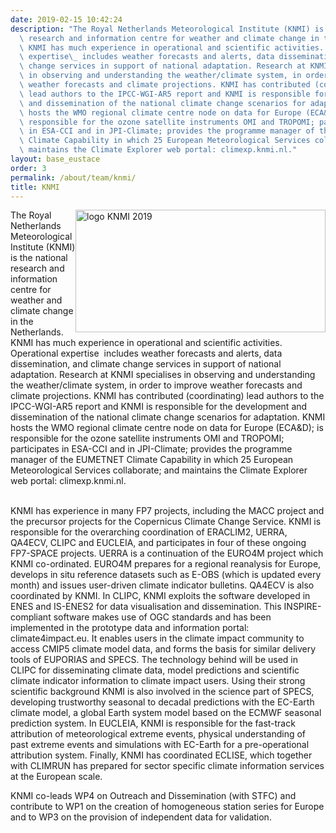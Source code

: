 ```yaml
---
date: 2019-02-15 10:42:24
description: "The Royal Netherlands Meteorological Institute (KNMI) is the national\
  \ research and information centre for weather and climate change in the Netherlands.\
  \ KNMI has much experience in operational and scientific activities. Operational\
  \ expertise\_ includes weather forecasts and alerts, data dissemination, and climate\
  \ change services in support of national adaptation. Research at KNMI specialises\
  \ in observing and understanding the weather/climate system, in order to improve\
  \ weather forecasts and climate projections. KNMI has contributed (coordinating)\
  \ lead authors to the IPCC-WGI-AR5 report and KNMI is responsible for the development\
  \ and dissemination of the national climate change scenarios for adaptation. KNMI\
  \ hosts the WMO regional climate centre node on data for Europe (ECA&amp;D); is\
  \ responsible for the ozone satellite instruments OMI and TROPOMI; participates\
  \ in ESA-CCI and in JPI-Climate; provides the programme manager of the EUMETNET\
  \ Climate Capability in which 25 European Meteorological Services collaborate; and\
  \ maintains the Climate Explorer web portal: climexp.knmi.nl."
layout: base_eustace
order: 3
permalink: /about/team/knmi/
title: KNMI
---
```


<p><img height="196" src="{{ site.baseurl }}/assets/media/uploads/logo_knmi_2019.jpg" style="float: right;" title="logo KNMI 2019" width="400">The Royal Netherlands Meteorological Institute (KNMI) is the national research and information centre for weather and climate change in the Netherlands. KNMI has much experience in operational and scientific activities. Operational expertise  includes weather forecasts and alerts, data dissemination, and climate change services in support of national adaptation. Research at KNMI specialises in observing and understanding the weather/climate system, in order to improve weather forecasts and climate projections. KNMI has contributed (coordinating) lead authors to the IPCC-WGI-AR5 report and KNMI is responsible for the development and dissemination of the national climate change scenarios for adaptation. KNMI hosts the WMO regional climate centre node on data for Europe (ECA&amp;D); is responsible for the ozone satellite instruments OMI and TROPOMI; participates in ESA-CCI and in JPI-Climate; provides the programme manager of the EUMETNET Climate Capability in which 25 European Meteorological Services collaborate; and maintains the Climate Explorer web portal: climexp.knmi.nl.</p>
<p><br>KNMI has experience in many FP7 projects, including the MACC project and the precursor projects for the Copernicus Climate Change Service. KNMI is responsible for the overarching coordination of ERACLIM2, UERRA, QA4ECV, CLIPC and EUCLEIA, and participates in four of these ongoing FP7-SPACE projects. UERRA is a continuation of the EURO4M project which KNMI co-ordinated. EURO4M prepares for a regional reanalysis for Europe, develops in situ reference datasets such as E-OBS (which is updated every month) and issues user-driven climate indicator bulletins. QA4ECV is also coordinated by KNMI. In CLIPC, KNMI exploits the software developed in ENES and IS-ENES2 for data visualisation and dissemination. This INSPIRE-compliant software makes use of OGC standards and has been implemented in the prototype data and information portal: climate4impact.eu. It enables users in the climate impact community to access CMIP5 climate model data, and forms the basis for similar delivery tools of EUPORIAS and SPECS. The technology behind will be used in CLIPC for disseminating climate data, model predictions and scientific climate indicator information to climate impact users. Using their strong scientific background KNMI is also involved in the science part of SPECS, developing trustworthy seasonal to decadal predictions with the EC-Earth climate model, a global Earth system model based on the ECMWF seasonal prediction system. In EUCLEIA, KNMI is responsible for the fast-track attribution of meteorological extreme events, physical understanding of past extreme events and simulations with EC-Earth for a pre-operational attribution system. Finally, KNMI has coordinated ECLISE, which together with CLIMRUN has prepared for sector specific climate information services at the European scale.</p>
<p>KNMI co-leads WP4 on Outreach and Dissemination (with STFC) and contribute to WP1 on the creation of homogeneous station series for Europe and to WP3 on the provision of independent data for validation.</p>
